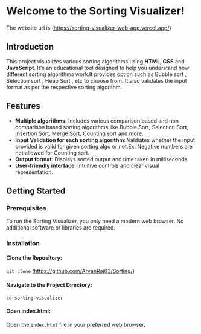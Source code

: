 # Welcome to the Sorting Visualizer! 
The website url is (https://sorting-visualizer-web-app.vercel.app/)
## Introduction
This project visualizes various sorting algorithms using **HTML, CSS** and **JavaScript**. It's an educational tool designed to help you understand how different sorting algorithms work.It provides option such as Bubble sort , Selection sort , Heap Sort , etc to choose from. It also validates the input format as per the respective sorting algorithm.
## Features
- **Multiple algorithms**: Includes various comparison based and non-comparison based sorting algorithms like Bubble Sort, Selection Sort, Insertion Sort, Merge Sort, Counting sort and more.
- **Input Validation for each sorting algorithm**: Valdiates whether the input provided is valid for given sorting algo or not.Ex: Negative numbers are not allowed for Counting sort.
- **Output format**: Displays sorted output and time taken in milliseconds.
- **User-friendly interface**: Intuitive controls and clear visual representation.
## Getting Started
### Prerequisites
To run the Sorting Visualizer, you only need a modern web browser. No additional software or libraries are required.
### Installation
#### **Clone the Repository:**
`git clone` (https://github.com/AryanRaj03/Sorting/)
#### **Navigate to the Project Directory:**
`cd sorting-visualizer`
#### **Open index.html:**
Open the `index.html` file in your preferred web browser.

